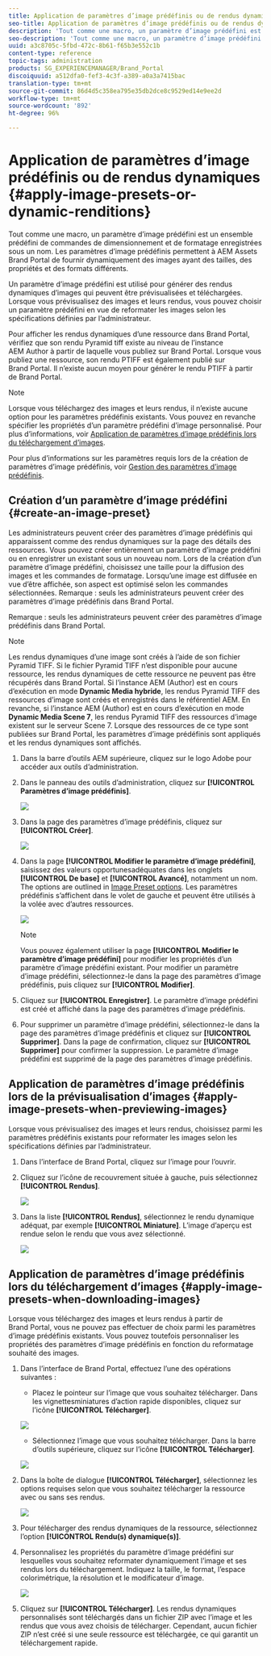 ```yaml
---
title: Application de paramètres d’image prédéfinis ou de rendus dynamiques
seo-title: Application de paramètres d’image prédéfinis ou de rendus dynamiques
description: 'Tout comme une macro, un paramètre d’image prédéfini est un ensemble prédéfini de commandes de dimensionnement et de formatage enregistrées sous un nom. Les paramètres d’image prédéfinis permettent à AEM Assets Brand Portal de fournir dynamiquement des images ayant des tailles, des propriétés et des formats différents. '
seo-description: 'Tout comme une macro, un paramètre d’image prédéfini est une collection  ensemble prédéfinie de commandes de dimensionnement et de formatage enregistrées sous un nom. Les paramètres d’image prédéfinis permettent à AEM Assets Brand Portal de fournir dynamiquement des images ayant des tailles, des propriétés et des formats différents. '
uuid: a3c8705c-5fbd-472c-8b61-f65b3e552c1b
content-type: reference
topic-tags: administration
products: SG_EXPERIENCEMANAGER/Brand_Portal
discoiquuid: a512dfa0-fef3-4c3f-a389-a0a3a7415bac
translation-type: tm+mt
source-git-commit: 86d4d5c358ea795e35db2dce8c9529ed14e9ee2d
workflow-type: tm+mt
source-wordcount: '892'
ht-degree: 96%

---
```



# Application de paramètres d’image prédéfinis ou de rendus dynamiques {#apply-image-presets-or-dynamic-renditions}

Tout comme une macro, un paramètre d’image prédéfini est un ensemble prédéfini de commandes de dimensionnement et de formatage enregistrées sous un nom. Les paramètres d’image prédéfinis permettent à AEM Assets Brand Portal de fournir dynamiquement des images ayant des tailles, des propriétés et des formats différents.

Un paramètre d’image prédéfini est utilisé pour générer des rendus dynamiques d’images qui peuvent être prévisualisées et téléchargées. Lorsque vous prévisualisez des images et leurs rendus, vous pouvez choisir un paramètre prédéfini en vue de reformater les images selon les spécifications définies par l’administrateur.

Pour afficher les rendus dynamiques d’une ressource dans Brand Portal, vérifiez que son rendu Pyramid tiff existe au niveau de l’instance AEM Author à partir de laquelle vous publiez sur Brand Portal. Lorsque vous publiez une ressource, son rendu PTIFF est également publié sur Brand Portal. Il n’existe aucun moyen pour générer le rendu PTIFF à partir de Brand Portal.

>[!NOTE]
>
>Lorsque vous téléchargez des images et leurs rendus, il n’existe aucune option pour les paramètres prédéfinis existants. Vous pouvez en revanche spécifier les propriétés d’un paramètre prédéfini d’image personnalisé. Pour plus d’informations, voir [Application de paramètres d’image prédéfinis lors du téléchargement d’images](../using/brand-portal-image-presets.md#main-pars-text-1403412644).

Pour plus d’informations sur les paramètres requis lors de la création de paramètres d’image prédéfinis, voir [Gestion des paramètres d’image prédéfinis](https://docs.adobe.com/docs/en/AEM/6-0/administer/integration/dynamic-media/image-presets.html).

## Création d’un paramètre d’image prédéfini {#create-an-image-preset}

Les administrateurs peuvent créer des paramètres d’image prédéfinis qui apparaissent comme des rendus dynamiques sur la page des détails des ressources. Vous pouvez créer entièrement un paramètre d’image prédéfini ou en enregistrer un existant sous un nouveau nom. Lors de la création d’un paramètre d’image prédéfini, choisissez une taille pour la diffusion des images et les commandes de formatage. Lorsqu’une image est diffusée en vue d’être affichée, son aspect est optimisé selon les commandes sélectionnées.
Remarque : seuls les administrateurs peuvent créer des paramètres d’image prédéfinis dans Brand Portal.

Remarque : seuls les administrateurs peuvent créer des paramètres d’image prédéfinis dans Brand Portal.

>[!NOTE]
>
>Les rendus dynamiques d’une image sont créés à l’aide de son fichier Pyramid TIFF. Si le fichier Pyramid TIFF n’est disponible pour aucune ressource, les rendus dynamiques de cette ressource ne peuvent pas être récupérés dans Brand Portal.
Si l’instance AEM (Author) est en cours d’exécution en mode **Dynamic Media hybride**, les rendus Pyramid TIFF des ressources d’image sont créés et enregistrés dans le référentiel AEM. En revanche, si l’instance AEM (Author) est en cours d’exécution en mode **Dynamic Media Scene 7**, les rendus Pyramid TIFF des ressources d’image existent sur le serveur Scene 7.
Lorsque des ressources de ce type sont publiées sur Brand Portal, les paramètres d’image prédéfinis sont appliqués et les rendus dynamiques sont affichés.

1. Dans la barre d’outils AEM supérieure, cliquez sur le logo Adobe pour accéder aux outils d’administration.

1. Dans le panneau des outils d’administration, cliquez sur **[!UICONTROL Paramètres d’image prédéfinis]**.

   ![](assets/admin-tools-panel-4.png)

1. Dans la page des paramètres d’image prédéfinis, cliquez sur **[!UICONTROL Créer]**.

   ![](assets/image_preset_homepage.png)

1. Dans la page **[!UICONTROL Modifier le paramètre d’image prédéfini]**, saisissez des valeurs opportunesadéquates dans les onglets **[!UICONTROL De base]** et **[!UICONTROL Avancé]**, notamment un nom. The options are outlined in [Image Preset options](https://docs.adobe.com/docs/en/AEM/6-0/administer/integration/dynamic-media/image-presets.html#Image%20preset%20options). Les paramètres prédéfinis s’affichent dans le volet de gauche et peuvent être utilisés à la volée avec d’autres ressources.

   ![](assets/image_preset_create.png)

   >[!NOTE]
   >
   >Vous pouvez également utiliser la page **[!UICONTROL Modifier le paramètre d’image prédéfini]** pour modifier les propriétés d’un paramètre d’image prédéfini existant. Pour modifier un paramètre d’image prédéfini, sélectionnez-le dans la page des paramètres d’image prédéfinis, puis cliquez sur **[!UICONTROL Modifier]**.

1. Cliquez sur **[!UICONTROL Enregistrer]**. Le paramètre d’image prédéfini est créé et affiché dans la page des paramètres d’image prédéfinis.
1. Pour supprimer un paramètre d’image prédéfini, sélectionnez-le dans la page des paramètres d’image prédéfinis et cliquez sur **[!UICONTROL Supprimer]**. Dans la page de confirmation, cliquez sur **[!UICONTROL Supprimer]** pour confirmer la suppression. Le paramètre d’image prédéfini est supprimé de la page des paramètres d’image prédéfinis.

## Application de paramètres d’image prédéfinis lors de la prévisualisation d’images  {#apply-image-presets-when-previewing-images}

Lorsque vous prévisualisez des images et leurs rendus, choisissez parmi les paramètres prédéfinis existants pour reformater les images selon les spécifications définies par l’administrateur.

1. Dans l’interface de Brand Portal, cliquez sur l’image pour l’ouvrir.
1. Cliquez sur l’icône de recouvrement située à gauche, puis sélectionnez **[!UICONTROL Rendus]**.

   ![](assets/image-preset-previewrenditions.png)

1. Dans la liste **[!UICONTROL Rendus]**, sélectionnez le rendu dynamique adéquat, par exemple **[!UICONTROL Miniature]**. L’image d’aperçu est rendue selon le rendu que vous avez sélectionné.

   ![](assets/image-preset-previewrenditionthumbnail.png)

## Application de paramètres d’image prédéfinis lors du téléchargement d’images {#apply-image-presets-when-downloading-images}

Lorsque vous téléchargez des images et leurs rendus à partir de Brand Portal, vous ne pouvez pas effectuer de choix parmi les paramètres d’image prédéfinis existants. Vous pouvez toutefois personnaliser les propriétés des paramètres d’image prédéfinis en fonction du reformatage souhaité des images.

1. Dans l’interface de Brand Portal, effectuez l’une des opérations suivantes :

   * Placez le pointeur sur l’image que vous souhaitez télécharger. Dans les vignettesminiatures d’action rapide disponibles, cliquez sur l’icône **[!UICONTROL Télécharger]**.

   ![](assets/downloadsingleasset.png)

   * Sélectionnez l’image que vous souhaitez télécharger. Dans la barre d’outils supérieure, cliquez sur l’icône **[!UICONTROL Télécharger]**.

   ![](assets/downloadassets.png)

1. Dans la boîte de dialogue **[!UICONTROL Télécharger]**, sélectionnez les options requises selon que vous souhaitez télécharger la ressource avec ou sans ses rendus.

   ![](assets/donload-assets-dialog.png)

1. Pour télécharger des rendus dynamiques de la ressource, sélectionnez l’option **[!UICONTROL Rendu(s) dynamique(s)]**.
1. Personnalisez les propriétés du paramètre d’image prédéfini sur lesquelles vous souhaitez reformater dynamiquement l’image et ses rendus lors du téléchargement. Indiquez la taille, le format, l’espace colorimétrique, la résolution et le modificateur d’image.

   ![](assets/dynamicrenditions.png)

1. Cliquez sur **[!UICONTROL Télécharger]**. Les rendus dynamiques personnalisés sont téléchargés dans un fichier ZIP avec l’image et les rendus que vous avez choisis de télécharger. Cependant, aucun fichier ZIP n’est créé si une seule ressource est téléchargée, ce qui garantit un téléchargement rapide.
